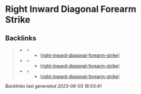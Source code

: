 # Right Inward Diagonal Forearm Strike

## Backlinks

> - [](..\techniques\hobbies.karate.kenpo.techniques.twin-kimono.md)
>   - - [[right-inward-diagonal-forearm-strike]]
> - [](..\techniques\lone-kimono.md)
>   - - [[right-inward-diagonal-forearm-strike]]
> - [](..\techniques\twin-kimono.md)
>   - - [[right-inward-diagonal-forearm-strike]]

_Backlinks last generated 2023-06-03 16:03:41_



[//begin]: # "Autogenerated link references for markdown compatibility"
[right-inward-diagonal-forearm-strike]: right-inward-diagonal-forearm-strike.md "Right Inward Diagonal Forearm Strike"
[//end]: # "Autogenerated link references"